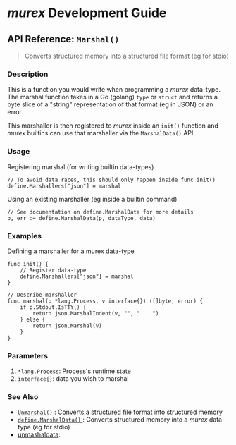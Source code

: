 # _murex_ Development Guide

## API Reference: `Marshal()` 

> Converts structured memory into a structured file format (eg for stdio)

### Description

This is a function you would write when programming a _murex_ data-type.
The marshal function takes in a Go (golang) `type` or `struct` and returns
a byte slice of a "string" representation of that format (eg in JSON) or an
error.

This marshaller is then registered to _murex_ inside an `init()` function
and _murex_ builtins can use that marshaller via the `MarshalData()` API.

### Usage

Registering marshal (for writing builtin data-types)

    // To avoid data races, this should only happen inside func init()
    define.Marshallers["json"] = marshal
    
Using an existing marshaller (eg inside a builtin command)

    // See documentation on define.MarshalData for more details
    b, err := define.MarshalData(p, dataType, data)

### Examples

Defining a marshaller for a murex data-type

    func init() {
        // Register data-type
        define.Marshallers["json"] = marshal
    }
    
    // Describe marshaller
    func marshal(p *lang.Process, v interface{}) ([]byte, error) {
        if p.Stdout.IsTTY() {
            return json.MarshalIndent(v, "", "    ")
        } else {
            return json.Marshal(v)
        }
    }

### Parameters

1. `*lang.Process`: Process's runtime state
2. `interface{}`: data you wish to marshal

### See Also

* [`Unmarshal()` ](../apis/unmarshal.md):
  Converts a structured file format into structured memory
* [`define.MarshalData()` ](../apis/marshaldata.md):
  Converts structured memory into a _murex_ data-type (eg for stdio)
* [unmashaldata](../apis/unmashaldata.md):
  